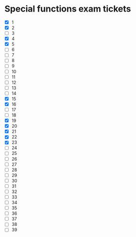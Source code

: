 # Special functions exam tickets
- [x] 1
- [x] 2
- [ ] 3
- [x] 4
- [x] 5
- [ ] 6
- [ ] 7
- [ ] 8
- [ ] 9
- [ ] 10
- [ ] 11
- [ ] 12
- [ ] 13
- [ ] 14
- [x] 15
- [x] 16
- [ ] 17
- [ ] 18
- [x] 19
- [x] 20
- [x] 21
- [x] 22
- [x] 23
- [ ] 24
- [ ] 25
- [ ] 26
- [ ] 27
- [ ] 28
- [ ] 29
- [ ] 30
- [ ] 31
- [ ] 32
- [ ] 33
- [ ] 34
- [ ] 35
- [ ] 36
- [ ] 37
- [ ] 38
- [ ] 39
